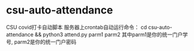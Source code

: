 # csu-auto-attendance
CSU covid打卡自动脚本
服务器上crontab自动运行命令：
cd csu-auto-attendance && python3 attend.py parm1 parm2
其中parm1是你的统一门户学号, parm2是你的统一门户密码
